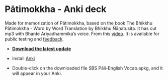 # Pātimokkha - Anki deck

Made for memorization of Pātimokkha, based on the book The Bhikkhu Pātimokkha - Word by Word Translation by Bhikkhu Ñāṇatusita. It has cut mp3 with Bhante Ariyadhammika’s voice. From this [video](https://youtu.be/M7mKBHOD-Zg). It is available for public testing and [feedback](https://docs.google.com/forms/d/e/1FAIpQLSdG6zKDtlwibtrX-cbKVn4WmIs8miH4VnuJvb7f94plCDKJyA/viewform).

- **[Download the latest update](https://github.com/sasanarakkha/study-tools/raw/main/Anki_Decks/P%C4%81timokkha_Learning/P%C4%81timokkha%20Learning.apkg)**

- Install [Anki](https://apps.ankiweb.net/)

- Double-click on the downloaded file SBS Pāli-English Vocab.apkg, and it will appear in your Anki.